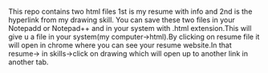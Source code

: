 This repo contains two html files 1st is my resume with info and 2nd is the hyperlink from my drawing skill.
You can save these two files in your Notepadd or Notepad++ and in your system with .html extension.This will give u a file in your system(my computer->html).By clicking on resume file it will open in chrome where you can see your resume website.In that resume-> in skills->click on drawing which will open up to another link in another tab.
